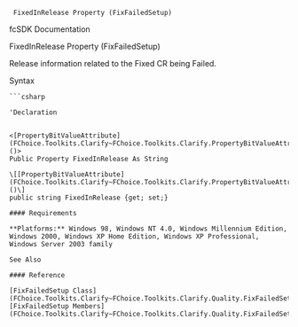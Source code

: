 ﻿     FixedInRelease Property (FixFailedSetup)                                                   

fcSDK Documentation

FixedInRelease Property (FixFailedSetup)

Release information related to the Fixed CR being Failed.

Syntax

```vbnet
```csharp

'Declaration
 

<[PropertyBitValueAttribute](FChoice.Toolkits.Clarify~FChoice.Toolkits.Clarify.PropertyBitValueAttribute.md)()>
Public Property FixedInRelease As String

\[[PropertyBitValueAttribute](FChoice.Toolkits.Clarify~FChoice.Toolkits.Clarify.PropertyBitValueAttribute.md)()\]
public string FixedInRelease {get; set;}

#### Requirements

**Platforms:** Windows 98, Windows NT 4.0, Windows Millennium Edition, Windows 2000, Windows XP Home Edition, Windows XP Professional, Windows Server 2003 family

See Also

#### Reference

[FixFailedSetup Class](FChoice.Toolkits.Clarify~FChoice.Toolkits.Clarify.Quality.FixFailedSetup.md)  
[FixFailedSetup Members](FChoice.Toolkits.Clarify~FChoice.Toolkits.Clarify.Quality.FixFailedSetup_members.md)
